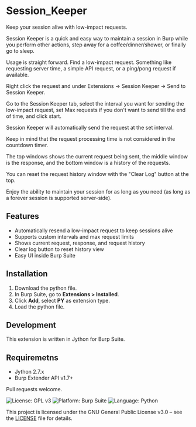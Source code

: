 # Session_Keeper
Keep your session alive with low-impact requests.

Session Keeper is a quick and easy way to maintain a session in Burp while you perform other actions, step away for a coffee/dinner/shower, or finally go to sleep.

Usage is straight forward. Find a low-impact request. Something like requesting server time, a simple API request, or a ping/pong request if available. 

Right click the request and under Extensions -> Session Keeper -> Send to Session Keeper.

Go to the Session Keeper tab, select the interval you want for sending the low-impact request, set Max requests if you don't want to send till the end of time, and click start. 

Session Keeper will automatically send the request at the set interval.

Keep in mind that the request processing time is not considered in the countdown timer. 

The top windows shows the current request being sent, the middle window is the response, and the bottom window is a history of the requests.

You can reset the request history window with the "Clear Log" button at the top. 

Enjoy the ability to maintain your session for as long as you need (as long as a forever session is supported server-side).


## Features

- Automatically resend a low-impact request to keep sessions alive
- Supports custom intervals and max request limits
- Shows current request, response, and request history
- Clear log button to reset history view
- Easy UI inside Burp Suite

## Installation

1. Download the python file.
2. In Burp Suite, go to **Extensions > Installed**.
3. Click **Add**, select **PY** as extension type.
4. Load the python file.

## Development
This extension is written in Jython for Burp Suite.

## Requiremetns
- Jython 2.7.x
- Burp Extender API v1.7+

Pull requests welcome.

![License: GPL v3](https://img.shields.io/badge/License-GPLv3-blue.svg)
![Platform: Burp Suite](https://img.shields.io/badge/Burp%20Suite-Extension-orange)
![Language: Python](https://img.shields.io/badge/Language-Python%202.7-blue)

This project is licensed under the GNU General Public License v3.0 – see the [LICENSE](LICENSE) file for details.
